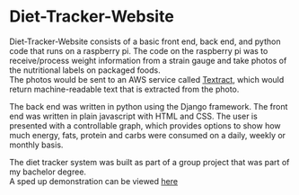 # Diet-Tracker-Website
Diet-Tracker-Website consists of a basic front end, back end, and python code that runs on a raspberry pi.
The code on the raspberry pi was to receive/process weight information from a strain gauge and take photos of the nutritional labels on packaged foods.  
The photos would be sent to an AWS service called [Textract](https://aws.amazon.com/textract/), which would return machine-readable text that is extracted from the photo.

The back end was written in python using the Django framework. The front end was written in plain javascript with HTML and CSS. The user is presented with a  controllable graph, which provides options to show how much energy, fats, protein and carbs were consumed on a daily, weekly or monthly basis.

The diet tracker system was built as part of a group project that was part of my bachelor degree.  
A sped up demonstration can be viewed [here](https://streamable.com/syd3qt)

